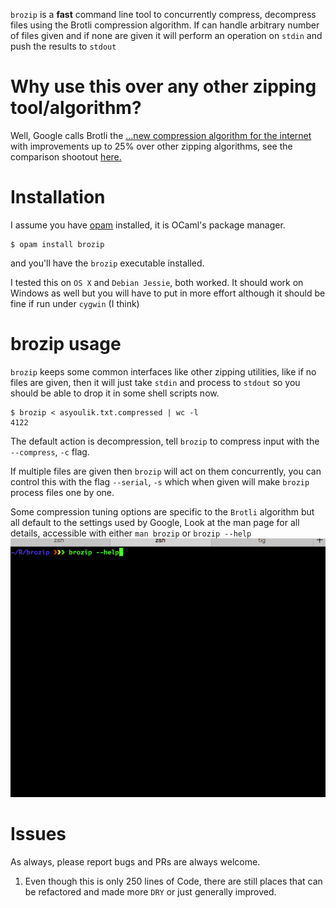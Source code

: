 `brozip` is a **fast** command line tool to concurrently compress,
decompress files using the Brotli compression algorithm. If can handle
arbitrary number of files given and if none are given it will perform
an operation on `stdin` and push the results to `stdout`

# Why use this over any other zipping tool/algorithm?

Well, Google calls Brotli the [&#x2026;new compression algorithm for the
internet](http://google-opensource.blogspot.se/2015/09/introducing-brotli-new-compression.html) with improvements up to 25% over other zipping algorithms,
see the comparison shootout [here.](http://www.gstatic.com/b/brotlidocs/brotli-2015-09-22.pdf)

# Installation

I assume you have [opam](https://opam.ocaml.org) installed, it is OCaml's package manager.

```shell
$ opam install brozip
```

and you'll have the `brozip` executable installed.

I tested this on `OS X` and `Debian Jessie`, both worked. It should
work on Windows as well but you will have to put in more effort
although it should be fine if run under `cygwin` (I think)

# brozip usage

`brozip` keeps some common interfaces like other zipping utilities,
like if no files are given, then it will just take `stdin` and process
to `stdout` so you should be able to drop it in some shell scripts
now.

```shell
$ brozip < asyoulik.txt.compressed | wc -l
4122
```

The default action is decompression, tell `brozip` to compress input
with the `--compress`, `-c` flag. 

If multiple files are given then `brozip` will act on them
concurrently, you can control this with the flag `--serial`, `-s`
which when given will make `brozip` process files one by one.

Some compression tuning options are specific to the `Brotli` algorithm
but all default to the settings used by Google, Look at the man page
for all details, accessible with either `man brozip` or `brozip --help`
![img](./man_page_brozip.gif)

# Issues

As always, please report bugs and PRs are always welcome.

1.  Even though this is only 250 lines of Code, there are still places
    that can be refactored and made more `DRY` or just generally
    improved.
